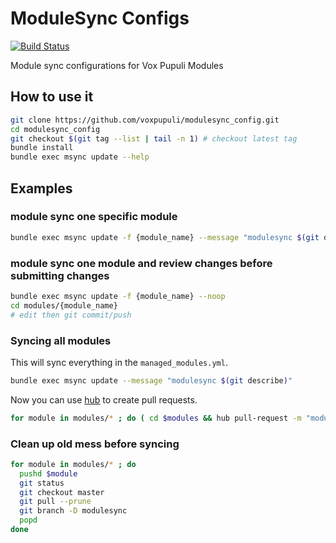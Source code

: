 # ModuleSync Configs

[![Build Status](https://travis-ci.org/voxpupuli/modulesync_config.svg?branch=master)](https://travis-ci.org/voxpupuli/modulesync_config)

Module sync configurations for Vox Pupuli Modules

## How to use it

```bash
git clone https://github.com/voxpupuli/modulesync_config.git
cd modulesync_config
git checkout $(git tag --list | tail -n 1) # checkout latest tag
bundle install
bundle exec msync update --help
```

## Examples

### module sync one specific module

```bash
bundle exec msync update -f {module_name} --message "modulesync $(git describe)"
```

### module sync one module and review changes before submitting changes

```bash
bundle exec msync update -f {module_name} --noop
cd modules/{module_name}
# edit then git commit/push
```

### Syncing all modules

This will sync everything in the `managed_modules.yml`.

```bash
bundle exec msync update --message "modulesync $(git describe)"
```

Now you can use [hub](https://github.com/github/hub) to create pull requests.

```bash
for module in modules/* ; do ( cd $modules && hub pull-request -m "modulesync $(git describe)" ) ; done
```

### Clean up old mess before syncing

```bash
for module in modules/* ; do
  pushd $module
  git status
  git checkout master
  git pull --prune
  git branch -D modulesync
  popd
done
```
